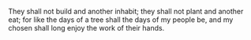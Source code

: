 They shall not build and another inhabit; they shall not plant and another eat; for like the days of a tree shall the days of my people be, and my chosen shall long enjoy the work of their hands.
